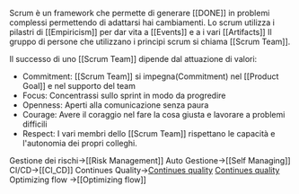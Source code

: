 Scrum è un framework che permette di generare [[DONE]] in problemi complessi permettendo di adattarsi hai cambiamenti.
Lo scrum utilizza i pilastri di [[Empiricism]] per dar vita a [[Events]] e a i vari [[Artifacts]]
Il gruppo di persone che utilizzano i principi scrum si chiama [[Scrum Team]].

Il successo di uno [[Scrum Team]] dipende dal attuazione di valori:
- Commitment: [[Scrum Team]] si impegna(Commitment) nel [[Product Goal]] e nel supporto del team
- Focus: Concentrassi sullo sprint in modo da progredire
- Openness: Aperti alla comunicazione senza paura
- Courage: Avere il coraggio nel fare la cosa giusta e lavorare a problemi difficili
- Respect: I vari membri dello [[Scrum Team]] rispettano le capacità e l'autonomia dei propri colleghi.

Gestione dei rischi->[[Risk Management]]
Auto Gestione->[[Self Managing]]
CI/CD->[[CI_CD]]
Continues Quality->[Continues quality](https://www.linkedin.com/pulse/what-continuous-quality-improvement-cqi-healthcare-edith-bett/) [Continues quality](https://www.atlassian.com/it/agile/project-management/continuous-improvement)
Optimizing flow ->[[Optimizing flow]]